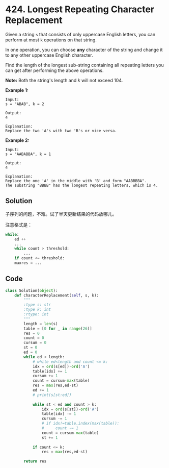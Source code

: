 # 424. Longest Repeating Character Replacement

Given a string `s` that consists of only uppercase English letters, you can perform at most `k` operations on that string.

In one operation, you can choose **any** character of the string and change it to any other uppercase English character.

Find the length of the longest sub-string containing all repeating letters you can get after performing the above operations.

**Note:**
Both the string's length and *k* will not exceed 104.

**Example 1:**

```
Input:
s = "ABAB", k = 2

Output:
4

Explanation:
Replace the two 'A's with two 'B's or vice versa.
```

 

**Example 2:**

```
Input:
s = "AABABBA", k = 1

Output:
4

Explanation:
Replace the one 'A' in the middle with 'B' and form "AABBBBA".
The substring "BBBB" has the longest repeating letters, which is 4.
```



## Solution

子序列的问题，不难。试了半天更新结果的代码放哪儿。

注意格式是：

```python
while:
 	ed ++ 
 	...
 	while count > threshold:
 		...
 	if count <= threshold:
 	maxres = ...
```





## Code

```python
class Solution(object):
    def characterReplacement(self, s, k):
        """
        :type s: str
        :type k: int
        :rtype: int
        """
        length = len(s)
        table = [0 for _ in range(26)]
        res = 0
        count = 0
        cursum = 0
        st = 0
        ed = 0
        while ed < length:
            # while ed<length and count <= k:
            idx = ord(s[ed])-ord('A')
            table[idx] += 1
            cursum += 1
            count = cursum-max(table)
            res = max(res,ed-st)
            ed += 1
            # print(s[st:ed])
                
            while st < ed and count > k:
                idx = ord(s[st])-ord('A')
                table[idx] -= 1
                cursum -= 1
                # if idx!=table.index(max(table)):
                #     count -= 1
                count = cursum-max(table)
                st += 1
            
            if count <= k:
                res = max(res,ed-st)
            
        return res
```


